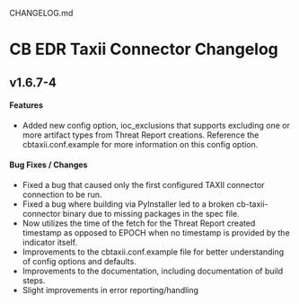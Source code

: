 CHANGELOG.md
# CB EDR Taxii Connector Changelog

## v1.6.7-4
#### Features
 * Added new config option, ioc_exclusions that supports excluding one or more artifact types from Threat Report creations. Reference the cbtaxii.conf.example for more information on this config option.
 
#### Bug Fixes / Changes
 * Fixed a bug that caused only the first configured TAXII connector connection to be run.
 * Fixed a bug where building via PyInstaller led to a broken cb-taxii-connector binary due to missing packages in the spec file.
 * Now utilizes the time of the fetch for the Threat Report created timestamp as opposed to EPOCH when no timestamp is provided by the indicator itself.
 * Improvements to the cbtaxii.conf.example file for better understanding of config options and defaults.
 * Improvements to the documentation, including documentation of build steps.
 * Slight improvements in error reporting/handling
